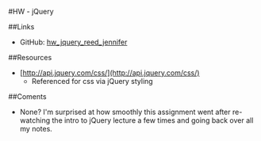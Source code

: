 
#HW - jQuery

##Links
* GitHub: 
[hw\_jquery\_reed\_jennifer](https://github.com/jlreed2/hw_jquery_reed_jennifer)


##Resources
* [http://api.jquery.com/css/](http://api.jquery.com/css/)
  * Referenced for css via jQuery styling


##Coments
* None? I'm surprised at how smoothly this assignment went after re-watching the intro to jQuery lecture a few times and going back over all my notes.

